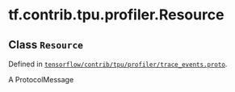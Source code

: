 <div itemscope itemtype="http://developers.google.com/ReferenceObject">
<meta itemprop="name" content="tf.contrib.tpu.profiler.Resource" />
<meta itemprop="path" content="Stable" />
</div>

# tf.contrib.tpu.profiler.Resource

## Class `Resource`





Defined in [`tensorflow/contrib/tpu/profiler/trace_events.proto`](/code/stable/tensorflow/contrib/tpu/profiler/trace_events.proto).

A ProtocolMessage

